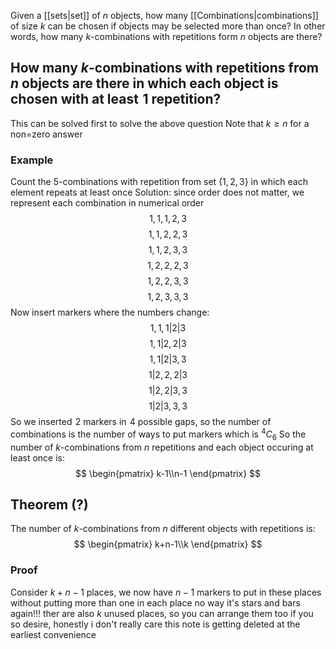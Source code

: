 Given a [[sets|set]] of $n$ objects, how many [[Combinations|combinations]] of size $k$ can be chosen if objects may be selected more than once? In other words, how many $k$-combinations with repetitions form $n$ objects are there?
## How many $k$-combinations with repetitions from $n$ objects are there in which each object is chosen with at least $\hspace{0pt}1$ repetition?
This can be solved first to solve the above question
Note that $k\geq n$ for a non=zero answer
### Example
Count the $5$-combinations with repetition from set $\{ 1,2,3 \}$ in which each element repeats at least once
Solution: since order does not matter, we represent each combination in numerical order
$$
1,1,1,2,3
$$
$$
 1,1,2,2,3
$$
$$
 1,1,2,3,3
$$
$$
 1,2,2,2,3
$$
$$
 1,2,2,3,3
$$
$$
 1,2,3,3,3
$$
Now insert markers where the numbers change:
$$
1,1,1|2|3
$$
$$
 1,1|2,2|3
$$
$$
 1,1|2|3,3
$$
$$
 1|2,2,2|3
$$
$$
 1|2,2|3,3
$$
$$
 1|2|3,3,3
$$
So we inserted $\hspace{0pt}2$ markers in $\hspace{0pt}4$ possible gaps, so the number of combinations is the number of ways to put markers which is $^4C_{6}$
So the number of $k$-combinations from $n$ repetitions and each object occuring at least once is:
$$
\begin{pmatrix}
k-1\\n-1
\end{pmatrix}
$$
## Theorem (?)
The number of $k$-combinations from $n$ different objects with repetitions is:
$$
\begin{pmatrix}
k+n-1\\k
\end{pmatrix}
$$
### Proof
Consider $k+n-1$ places, we now have $n-1$ markers to put in these places without putting more than one in each place no way it's stars and bars again!!!
ther are also $k$ unused places, so you can arrange them too if you so desire, honestly i don't really care this note is getting deleted at the earliest convenience 